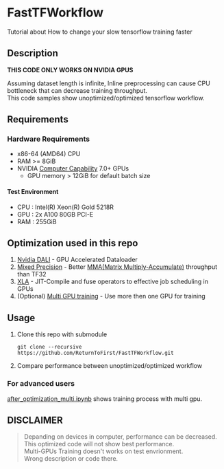 # FastTFWorkflow
Tutorial about How to change your slow tensorflow training faster

## Description
**THIS CODE ONLY WORKS ON NVIDIA GPUS**

Assuming dataset length is infinite, lnline preprocessing can cause CPU bottleneck that can decrease training throughput.\
This code samples show unoptimized/optimized tensorflow workflow.

## Requirements

### Hardware Requirements
* x86-64 (AMD64) CPU
* RAM >= 8GiB
* NVIDIA [Computer Capability](https://developer.nvidia.com/cuda-gpus) 7.0+ GPUs
    * GPU memory > 12GiB for default batch size

#### Test Environment
* CPU : Intel(R) Xeon(R) Gold 5218R
* GPU : 2x A100 80GB PCI-E
* RAM : 255GiB

## Optimization used in this repo
1. [Nvidia DALI](https://developer.nvidia.com/dali/) - GPU Accelerated Dataloader
2. [Mixed Precision](https://arxiv.org/abs/1710.03740) - Better [MMA(Matrix Multiply-Accumulate)](https://en.wikipedia.org/wiki/Multiply-accumulate_operation) throughput than TF32
3. [XLA](https://www.tensorflow.org/xla) - JIT-Compile and fuse operators to effective job scheduling in GPUs
4. (Optional) [Multi GPU training](https://www.tensorflow.org/api_docs/python/tf/distribute/MirroredStrategy) - Use more then one GPU for training


## Usage
1. Clone this repo with submodule
   ```
   git clone --recursive https://github.com/ReturnToFirst/FastTFWorkflow.git

3. Compare performance between unoptimized/optimized workflow

### For advanced users

[after_optimization_multi.ipynb](https://github.com/ReturnToFirst/FastTFWorkflow/blob/master/after_optimization_multi.ipynb) shows training process with multi gpu. 


## DISCLAIMER
> Depanding on devices in computer, performance can be decreased.\
> This optimized code will not show best performance.\
> Multi-GPUs Training doesn't works on test envrionment.\
> Wrong description or code there.